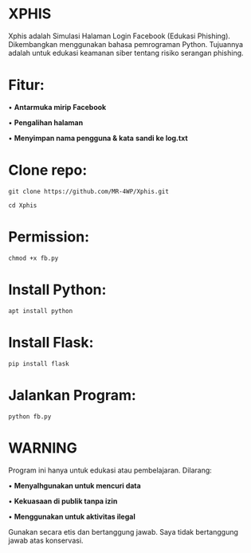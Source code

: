 # XPHIS
Xphis adalah Simulasi Halaman Login Facebook (Edukasi Phishing). Dikembangkan menggunakan bahasa pemrograman Python. Tujuannya adalah untuk edukasi keamanan siber tentang risiko serangan phishing.

# Fitur:

•  __Antarmuka mirip Facebook__

•  __Pengalihan halaman__ 

•  __Menyimpan nama pengguna & kata__ __sandi ke log.txt__


# Clone repo:
~~~
git clone https://github.com/MR-4WP/Xphis.git

cd Xphis
~~~



# Permission:
~~~
chmod +x fb.py
~~~

# Install Python:
~~~
apt install python
~~~

# Install Flask:
~~~
pip install flask
~~~

# Jalankan Program:
~~~
python fb.py
~~~

# WARNING 

Program ini hanya untuk edukasi atau pembelajaran. Dilarang:

•  __Menyalhgunakan untuk mencuri data__

•  __Kekuasaan di publik tanpa izin__

•  __Menggunakan untuk aktivitas ilegal__

Gunakan secara etis dan bertanggung jawab.
Saya tidak bertanggung jawab atas konservasi.
